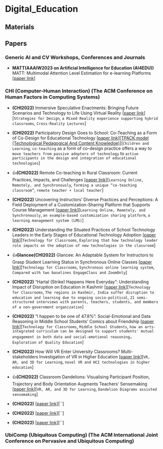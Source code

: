 # Digital_Education

## Materials


## Papers

### Generic AI and CV Workshops, Conferences and Journals

* **MATT(AAAIW2023 on Artificial Intelligence for Education (AI4EDU))** MATT: Multimodal Attention Level Estimation for e-learning Platforms [[paper link](https://arxiv.org/abs/2301.09174)]

### CHI (Computer-Human Interaction) (The ACM Conference on Human Factors in Computing Systems)

* **(CHI2022)** Immersive Speculative Enactments: Bringing Future Scenarios and Technology to Life Using Virtual Reality [[paper link](https://dl.acm.org/doi/10.1145/3491102.3517492)][`Strategies for Design`, `a Mixed Reality experience supporting hybrid classrooms`, `Cross-Reality Lectures`]

* **(CHI2022)** Participatory Design Goes to School: Co-Teaching as a Form of Co-Design for Educational Technology [[paper link](https://dl.acm.org/doi/10.1145/3491102.3517667)][[TPACK model (Technological Pedagogical And Content Knowledge)](http://tpack.org)][`Children and Learning`, `co-teaching` as a form of co-design practice offers a way to `move teachers from passive adopters of technology` to `active participants in the design and integration of educational technologies`]

* 👍**(CHI2022)** Remote Co-teaching in Rural Classroom: Current Practices, Impacts, and Challenges [[paper link](https://dl.acm.org/doi/10.1145/3491102.3501924)][`Learning Online, Remotely, and Synchronously`, `forming a unique “co-teaching classroom”`, `remote teacher + local teacher`]

* **(CHI2022)** Uncovering Instructors’ Diverse Practices and Perceptions: A Field Deployment of a Customization-Sharing Platform that Supports Course Management [[paper link](https://dl.acm.org/doi/10.1145/3491102.3501846)][`Learning Online, Remotely, and Synchronously`, `an example-based customization sharing platform`, `a learning management system (LMS)`]

* **(CHI2022)** Understanding the Situated Practices of School Technology Leaders in the Early Stages of Educational Technology Adoption [[paper link](https://dl.acm.org/doi/10.1145/3491102.3502120)][`Technology for Classrooms`, `Exploring that how technology leader role impacts on the adoption of new technologies in the classroom`]

* 👍**Glancee(CHI2022)** Glancee: An Adaptable System for Instructors to Grasp Student Learning Status in Synchronous Online Classes [[paper link](https://dl.acm.org/doi/10.1145/3491102.3517482)][`Technology for Classrooms`, `Synchronous online learning system`, `Compared with two baselines EngageClass and ZoomOnly`]

* **(CHI2022)** “Hartal (Strike) Happens Here Everyday”: Understanding Impact of Disruption on Education in Kashmir [[paper link](https://dl.acm.org/doi/10.1145/3491102.3502126)][`Technology for Classrooms`, `The regions in Kashmir, India suffer disruption to education and learning due to ongoing socio-political`, `21 semi-structured interviews with parents, teachers, students, and members of a non-government organization`]

* **(CHI2022)** ”I happen to be one of 47.8%”: Social-Emotional and Data Reasoning in Middle School Students’ Comics about Friendship [[paper link](https://dl.acm.org/doi/10.1145/3491102.3502086)][`Technology for Classrooms`, `Middle School Students`, `how an arts-integrated curriculum can be designed to support students' mutual engagement in both data and social-emotional reasoning`， `Exploration of Quality Education`]

* **(CHI2022)** How Will VR Enter University Classrooms? Multi-stakeholders Investigation of VR in Higher Education [[paper link](https://dl.acm.org/doi/10.1145/3491102.3517542)][`VR, AR, and 3D for Learning`, `novel VR and HCI technologies in higher education`]

* 👍**(CHI2022)** Classroom Dandelions: Visualising Participant Position, Trajectory and Body Orientation Augments Teachers’ Sensemaking [[paper link](https://dl.acm.org/doi/10.1145/3491102.3517736)][`VR, AR, and 3D for Learning`, `Dandelion Diagrams assisted sensemaking`]

* **(CHI2022)** [[paper link]()][``]

* **(CHI2022)** [[paper link]()][``]

* **(CHI2022)** [[paper link]()][``]


### UbiComp (Ubiquitous Computing) (The ACM International Joint Conference on Pervasive and Ubiquitous Computing)


